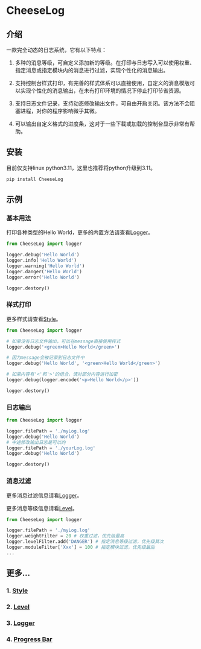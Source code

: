 # **CheeseLog**

## **介绍**

一款完全动态的日志系统，它有以下特点：

1. 多种的消息等级，可自定义添加新的等级。在打印与日志写入可以使用权重、指定消息或指定模块内的消息进行过滤，实现个性化的消息输出。

2. 支持控制台样式打印，有完善的样式体系可以直接使用，自定义的消息模版可以实现个性化的消息输出，在未有打印环境的情况下停止打印节省资源。

3. 支持日志文件记录，支持动态修改输出文件，可自由开启关闭。该方法不会阻塞进程，对你的程序影响微乎其微。

4. 可以输出自定义格式的进度条，这对于一些下载或加载的控制台显示非常有帮助。

## **安装**

目前仅支持linux python3.11，这里也推荐将python升级到3.11。

```bash
pip install CheeseLog
```

## **示例**

### **基本用法**

打印各种类型的Hello World，更多的内置方法请查看[Logger](https://github.com/CheeseUnknown/CheeseLog/blob/master/documents/Logger.md)。

```python
from CheeseLog import logger

logger.debug('Hello World')
logger.info('Hello World')
logger.warning('Hello World')
logger.danger('Hello World')
logger.error('Hello World')

logger.destory()
```

### **样式打印**

更多样式请查看[Style](https://github.com/CheeseUnknown/CheeseLog/blob/master/documents/Style.md)。

```python
from CheeseLog import logger

# 如果没有日志文件输出，可以在message直接使用样式
logger.debug('<green>Hello World</green>')

# 因为message会被记录到日志文件中
logger.debug('Hello World', '<green>Hello World</green>')

# 如果内容有'<'和'>'的组合，请对部分内容进行加密
logger.debug(logger.encode('<p>Hello World</p>'))

logger.destory()
```

### **日志输出**

```python
from CheeseLog import logger

logger.filePath = './myLog.log'
logger.debug('Hello World')
# 中途修改输出日志是可以的
logger.filePath = './yourLog.log'
logger.debug('Hello World')

logger.destory()
```

### **消息过滤**

更多消息过滤信息请看[Logger](https://github.com/CheeseUnknown/CheeseLog/blob/master/documents/Logger.md)。

更多消息等级信息请看[Level](https://github.com/CheeseUnknown/CheeseLog/blob/master/documents/Level.md)。

```python
from CheeseLog import logger

logger.filePath = './myLog.log'
logger.weightFilter = 20 # 权重过滤，优先级最高
logger.levelFilter.add('DANGER') # 指定消息等级过滤，优先级其次
logger.moduleFilter['Xxx'] = 100 # 指定模块过滤，优先级最后
...
```

## **更多...**

### 1. [**Style**](https://github.com/CheeseUnknown/CheeseLog/blob/master/documents/Style.md)

### 2. [**Level**](https://github.com/CheeseUnknown/CheeseLog/blob/master/documents/Level.md)

### 3. [**Logger**](https://github.com/CheeseUnknown/CheeseLog/blob/master/documents/Logger.md)

### 4. [**Progress Bar**](https://github.com/CheeseUnknown/CheeseLog/blob/master/documents/ProgressBar.md)
